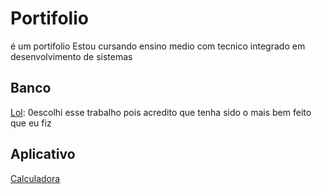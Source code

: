 # Portifolio
é um portifolio 
Estou cursando ensino medio com tecnico integrado em desenvolvimento de sistemas

## Banco 
[Lol](https://github.com/Tannpo/Portifolio/blob/main/banco%20de%20dados/lol.sql): 0escolhi esse trabalho pois acredito que tenha sido o mais bem feito que eu fiz

## Aplicativo
[Calculadora](https://github.com/Tannpo/Portifolio/blob/main/banco%20de%20dados/calculadora.java)
